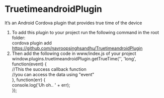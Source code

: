 # TruetimeandroidPlugin
It’s an Android Cordova plugin that provides true time of the device

1. To add this plugin to your project run the following command in the root folder:                                                           
    cordova plugin add https://github.com/navroopsinghsandhu/TruetimeandroidPlugin                                                                        
2. Then add the following code in www/index.js of your project                                                                                                    
    window.plugins.truetimeandroidPlugin.getTrueTime('', 'long', function(event) {                                                                               
          //This the success callback function                                                                                                                      
          //you can access the data using "event"                                                                                                                   
        }, function(err) {                                                                                                                                      
          console.log('Uh oh.. ' + err);                                                                                                                   
        }); 
